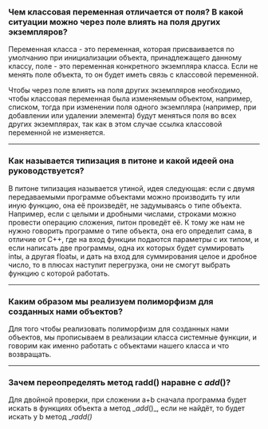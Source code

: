 ### Чем классовая переменная отличается от поля? В какой ситуации можно через поле влиять на поля других экземпляров?
Переменная класса - это переменная, которая присваивается по умолчанию при инициализации объекта, принадлежащего данному классу, поле - это переменная конкретного экземпляра класса.
Если не менять поле объекта, то он будет иметь связь с классовой переменной.

Чтобы через поле влиять на поля других экземпляров необходимо, чтобы классовая переменная была изменяемым объектом, например, списком, тогда при изменении поля одного экземпляра (например, при добавлении или удалении элемента) будут меняться поля во всех других экземплярах, так как в этом случае ссылка классовой переменной не изменяется.
***

### Как называется типизация в питоне и какой идеей она руководствуется?

В питоне типизация называется утиной, идея следующая: если с двумя передаваемыми программе объектами можно производить ту или иную функцию, она её произведёт, не задумываясь о типе объекта. Например, если с целыми и дробными числами, строками можно провести операцию сложения, питон проведёт её. К тому же нам не нужно говорить программе о типе объекта, она его определит сама, в отличие от C++, где на вход функции подаются параметры с их типом, и если написать две программы, одна их которых 
будет суммировать intы, а другая floatы, и дать на вход для суммирования целое и дробное число, то в плюсах наступит перегрузка, они не смогут выбрать функцию с которой работать.

***

### Каким образом мы реализуем полиморфизм для созданных нами объектов?

Для того чтобы реализовать полиморфизм для созданных нами объектов, мы прописываем в реализации класса системные функции,
и говорим как именно работать с объектами нашего класса и что возвращать.

***
### Зачем переопределять метод  __radd__() наравне с _add_()?

Для двойной проверки, при сложении а+b сначала программа будет искать в функциях объекта a метод __add_()_, если не найдёт, то будет искать у b метод __radd()_